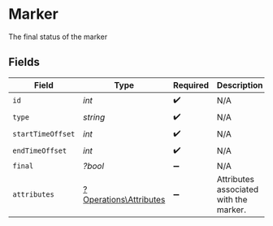 # Marker

The final status of the marker


## Fields

| Field                                                           | Type                                                            | Required                                                        | Description                                                     | Example                                                         |
| --------------------------------------------------------------- | --------------------------------------------------------------- | --------------------------------------------------------------- | --------------------------------------------------------------- | --------------------------------------------------------------- |
| `id`                                                            | *int*                                                           | :heavy_check_mark:                                              | N/A                                                             | 306970                                                          |
| `type`                                                          | *string*                                                        | :heavy_check_mark:                                              | N/A                                                             | credits                                                         |
| `startTimeOffset`                                               | *int*                                                           | :heavy_check_mark:                                              | N/A                                                             | 4176050                                                         |
| `endTimeOffset`                                                 | *int*                                                           | :heavy_check_mark:                                              | N/A                                                             | 4393389                                                         |
| `final`                                                         | *?bool*                                                         | :heavy_minus_sign:                                              | N/A                                                             | true                                                            |
| `attributes`                                                    | [?Operations\Attributes](../../Models/Operations/Attributes.md) | :heavy_minus_sign:                                              | Attributes associated with the marker.                          |                                                                 |